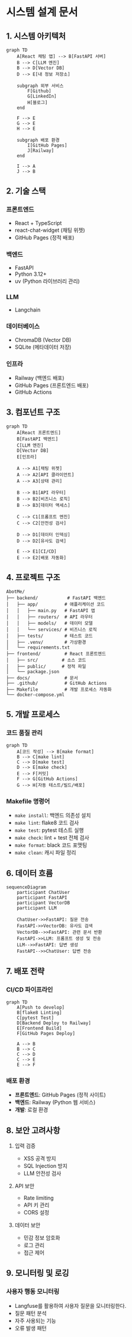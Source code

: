 # 시스템 설계 문서

## 1. 시스템 아키텍처
```mermaid
graph TD
    A[React 채팅 앱] --> B[FastAPI 서버]
    B --> C[LLM 엔진]
    B --> D[Vector DB]
    D --> E[내 정보 저장소]
    
    subgraph 외부 서비스
        F[Github]
        G[LinkedIn]
        H[블로그]
    end
    
    F --> E
    G --> E
    H --> E
    
    subgraph 배포 환경
        I[GitHub Pages]
        J[Railway]
    end
    
    I --> A
    J --> B
```

## 2. 기술 스택
### 프론트엔드
- React + TypeScript
- react-chat-widget (채팅 위젯)
- GitHub Pages (정적 배포)

### 백엔드
- FastAPI
- Python 3.12+
- uv (Python 라이브러리 관리)

### LLM
- Langchain

### 데이터베이스
- ChromaDB (Vector DB)
- SQLite (메타데이터 저장)

### 인프라
- Railway (백엔드 배포)
- GitHub Pages (프론트엔드 배포)
- GitHub Actions

## 3. 컴포넌트 구조
```mermaid
graph TD
    A[React 프론트엔드]
    B[FastAPI 백엔드]
    C[LLM 엔진]
    D[Vector DB]
    E[인프라]
    
    A --> A1[채팅 위젯]
    A --> A2[API 클라이언트]
    A --> A3[상태 관리]
    
    B --> B1[API 라우터]
    B --> B2[비즈니스 로직]
    B --> B3[데이터 액세스]
    
    C --> C1[프롬프트 엔진]
    C --> C2[안전성 검사]
    
    D --> D1[데이터 인덱싱]
    D --> D2[유사도 검색]
    
    E --> E1[CI/CD]
    E --> E2[배포 자동화]
```

## 4. 프로젝트 구조
```
AbotMe/
├── backend/           # FastAPI 백엔드
│   ├── app/          # 애플리케이션 코드
│   │   ├── main.py   # FastAPI 앱
│   │   ├── routers/  # API 라우터
│   │   ├── models/   # 데이터 모델
│   │   └── services/ # 비즈니스 로직
│   ├── tests/        # 테스트 코드
│   ├── .venv/        # 가상환경
│   └── requirements.txt
├── frontend/         # React 프론트엔드
│   ├── src/         # 소스 코드
│   ├── public/      # 정적 파일
│   └── package.json
├── docs/             # 문서
├── .github/          # GitHub Actions
├── Makefile          # 개발 프로세스 자동화
└── docker-compose.yml
```

## 5. 개발 프로세스
### 코드 품질 관리
```mermaid
graph TD
    A[코드 작성] --> B[make format]
    B --> C[make lint]
    C --> D[make test]
    D --> E[make check]
    E --> F[커밋]
    F --> G[GitHub Actions]
    G --> H[자동 테스트/빌드/배포]
```

### Makefile 명령어
- `make install`: 백엔드 의존성 설치
- `make lint`: flake8 코드 검사
- `make test`: pytest 테스트 실행
- `make check`: lint + test 전체 검사
- `make format`: black 코드 포맷팅
- `make clean`: 캐시 파일 정리

## 6. 데이터 흐름
```mermaid
sequenceDiagram
    participant ChatUser
    participant FastAPI
    participant VectorDB
    participant LLM
    
    ChatUser->>FastAPI: 질문 전송
    FastAPI->>VectorDB: 유사도 검색
    VectorDB-->>FastAPI: 관련 문서 반환
    FastAPI->>LLM: 프롬프트 생성 및 전송
    LLM-->>FastAPI: 답변 생성
    FastAPI-->>ChatUser: 답변 전송
```

## 7. 배포 전략
### CI/CD 파이프라인
```mermaid
graph TD
    A[Push to develop]
    B[flake8 Linting]
    C[pytest Test]
    D[Backend Deploy to Railway]
    E[Frontend Build]
    F[GitHub Pages Deploy]
    
    A --> B
    B --> C
    C --> D
    C --> E
    E --> F
```

### 배포 환경
- **프론트엔드**: GitHub Pages (정적 사이트)
- **백엔드**: Railway (Python 웹 서비스)
- **개발**: 로컬 환경

## 8. 보안 고려사항
1. 입력 검증
   - XSS 공격 방지
   - SQL Injection 방지
   - LLM 안전성 검사

2. API 보안
   - Rate limiting
   - API 키 관리
   - CORS 설정

3. 데이터 보안
   - 민감 정보 암호화
   - 로그 관리
   - 접근 제어

## 9. 모니터링 및 로깅
### 사용자 행동 모니터링
   - Langfuse를 활용하여 사용자 질문을 모니터링한다.
   - 질문 패턴 분석
   - 자주 사용되는 기능
   - 오류 발생 패턴
